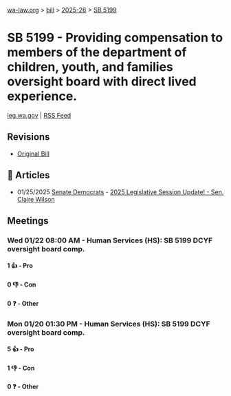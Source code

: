 [wa-law.org](/) > [bill](/bill/) > [2025-26](/bill/2025-26/) > [SB 5199](/bill/2025-26/sb/5199/)

# SB 5199 - Providing compensation to members of the department of children, youth, and families oversight board with direct lived experience.
[leg.wa.gov](https://app.leg.wa.gov/billsummary?BillNumber=5199&Year=2025&Initiative=false) | [RSS Feed](./rss.xml)

## Revisions
* [Original Bill](1/)

## 📰 Articles
* 01/25/2025 [Senate Democrats](/org/senate_democrats/) - [2025 Legislative Session Update! - Sen. Claire Wilson](https://senatedemocrats.wa.gov/wilson/2025/01/24/2025-legislative-session-update/#:~:text=SB%205199)

## Meetings
### Wed 01/22 08:00 AM - Human Services (HS): SB 5199 DCYF oversight board comp.
#### 1 👍 - Pro

#### 0 👎 - Con

#### 0 ❓ - Other

### Mon 01/20 01:30 PM - Human Services (HS): SB 5199 DCYF oversight board comp.
#### 5 👍 - Pro

#### 1 👎 - Con

#### 0 ❓ - Other
